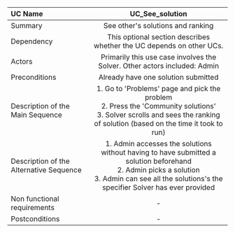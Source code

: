 | UC Name	  | UC_See_solution|
| :---        |    :----:   |
| Summary      | See other's solutions and ranking       |
| Dependency   | This optional section describes whether the UC depends on other UCs.   |
| Actors   | Primarily this use case involves the Solver. Other actors included: Admin     |
| Preconditions   | Already have one solution submitted      |
| Description of the Main Sequence   | 1.	Go to 'Problems' page and pick the problem  <br>  2. Press the 'Community solutions'   <br> 3.	Solver scrolls and sees the ranking of solution (based on the time it took to run)   |
| Description of the Alternative Sequence   | 1.	Admin accesses the solutions without having to have submitted a solution beforehand <br> 2. Admin picks a solution <br> 3.	Admin can see all the solutions's the specifier Solver has ever provided |
| Non functional requirements   | -  |
| Postconditions   | - |
